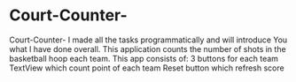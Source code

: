 # Court-Counter-
Court-Counter- I made all the tasks programmatically and will introduce You what I have done overall.  This application counts the number of shots in the basketball hoop each team.  This app consists of:  3 buttons for each team TextView which count point of each team Reset button which refresh score
